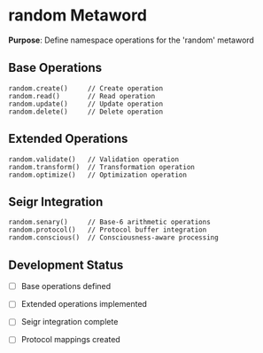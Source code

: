 # random Metaword

**Purpose**: Define namespace operations for the 'random' metaword

## Base Operations

```hyphos
random.create()     // Create operation
random.read()       // Read operation  
random.update()     // Update operation
random.delete()     // Delete operation
```

## Extended Operations

```hyphos
random.validate()   // Validation operation
random.transform()  // Transformation operation
random.optimize()   // Optimization operation
```

## Seigr Integration

```hyphos
random.senary()     // Base-6 arithmetic operations
random.protocol()   // Protocol buffer integration
random.conscious()  // Consciousness-aware processing
```

## Development Status

- [ ] Base operations defined
- [ ] Extended operations implemented  
- [ ] Seigr integration complete
- [ ] Protocol mappings created


